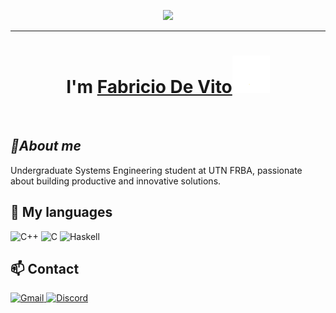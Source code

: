 <p align="center">
  <img src="https://miro.medium.com/max/2048/1*OohqW5DGh9CQS4hLY5FXzA.png" height="230"/>
</p>
<hr>
<h1 align="center">I'm <a href="https://github.com/fffffabricio">Fabricio De Vito<a><img src="https://github.com/Kathryn-Jie/Kathryn-Jie/blob/main/wave.gif" width="60px"/></h1>
<Br>
  


## ***🌴About me***

Undergraduate Systems Engineering student at UTN FRBA, passionate about building productive and innovative solutions. 
<h2>👀 My languages </h2>

![C++](https://img.shields.io/badge/c++-%2300599C.svg?style=for-the-badge&logo=c%2B%2B&logoColor=white)
![C](https://img.shields.io/badge/c-%2300599C.svg?style=for-the-badge&logo=c&logoColor=white)
![Haskell](https://img.shields.io/badge/Haskell-5e5086?style=for-the-badge&logo=haskell&logoColor=white)
## 📫 Contact

<a href="mailto:fdevitocaceres@frba.utn.edu.ar">
  <img src="https://img.shields.io/badge/Gmail-D14836?style=for-the-badge&logo=gmail&logoColor=white" alt="Gmail">
</a>

<a href="https://discord.com/users/fffffabricio"> 
  <img src="https://img.shields.io/badge/Discord-5865F2?style=for-the-badge&logo=discord&logoColor=white" alt="Discord">
</a>
